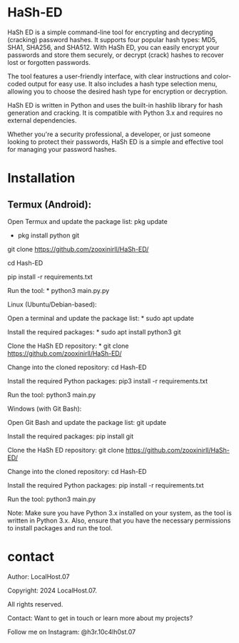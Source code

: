 # HaSh-ED
HaSh ED is a simple command-line tool for encrypting and decrypting (cracking) password hashes. It supports four popular hash types: MD5, SHA1, SHA256, and SHA512. With HaSh ED, you can easily encrypt your passwords and store them securely, or decrypt (crack) hashes to recover lost or forgotten passwords.

The tool features a user-friendly interface, with clear instructions and color-coded output for easy use. It also includes a hash type selection menu, allowing you to choose the desired hash type for encryption or decryption.

HaSh ED is written in Python and uses the built-in hashlib library for hash generation and cracking. It is compatible with Python 3.x and requires no external dependencies.

Whether you're a security professional, a developer, or just someone looking to protect their passwords, HaSh ED is a simple and effective tool for managing your password hashes.

# Installation

## Termux (Android):

Open Termux and update the package list: pkg update

 * pkg install python git

 git clone https://github.com/zooxinirll/HaSh-ED/

cd Hash-ED

 pip install -r requirements.txt

Run the tool: * python3 main.py.py

Linux (Ubuntu/Debian-based):

Open a terminal and update the package list: * sudo apt update

Install the required packages: * sudo apt install python3 git

Clone the HaSh ED repository: * git clone https://github.com/zooxinirll/HaSh-ED/

Change into the cloned repository: cd Hash-ED

Install the required Python packages: pip3 install -r requirements.txt

Run the tool: python3 main.py

Windows (with Git Bash):

Open Git Bash and update the package list: git update

Install the required packages: pip install git

Clone the HaSh ED repository: git clone https://github.com/zooxinirll/HaSh-ED/

Change into the cloned repository: cd Hash-ED

Install the required Python packages: pip install -r requirements.txt

Run the tool: python3 main.py

Note: Make sure you have Python 3.x installed on your system, as the tool is written in Python 3.x. Also, ensure that you have the necessary permissions to install packages and run the tool.

# contact
Author: LocalHost.07

Copyright: 2024 LocalHost.07.

All rights reserved.

Contact: Want to get in touch or learn more about my projects?

Follow me on Instagram: @h3r.10c4lh0st.07

